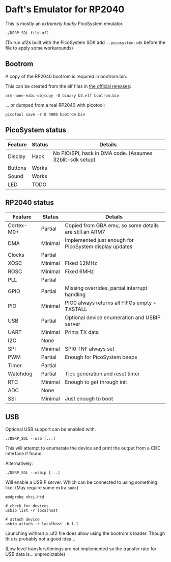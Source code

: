 # Daft's Emulator for RP2040
This is mostly an _extremely hacky_ PicoSystem emulator.

```
./DERP_SDL file.uf2
```

(To run uf2s built with the PicoSystem SDK add `--picosystem-sdk` before the file to apply some workarounds)

## Bootrom
A copy of the RP2040 bootrom is required in bootrom.bin.

This can be created from the elf files in [the official releases](https://github.com/raspberrypi/pico-bootrom/releases):
```
arm-none-eabi-objcopy -O binary b2.elf bootrom.bin
```
... or dumped from a real RP2040 with picotool:
```
picotool save -r 0 4000 bootrom.bin
```

## PicoSystem status
| Feature | Status | Details 
|---------|--------|---------
| Display | Hack   | No PIO/SPI, hack in DMA code. (Assumes 32blit-sdk setup)
| Buttons | Works  |
| Sound   | Works  |
| LED     | TODO   |       

## RP2040 status

| Feature | Status | Details 
|---------|--------|---------
| Cortex-M0+ | Partial   | Copied from GBA emu, so some details are still an ARM7
| DMA | Minimal | Implemented just enough for PicoSystem display updates
| Clocks | Partial |
| XOSC | Minimal | Fixed 12MHz
| ROSC | Minimal | Fixed 6MHz
| PLL | Partial |
| GPIO | Partial | Missing overrides, partial interrupt handling
| PIO | Minimal | PIO0 always returns all FIFOs empty + TXSTALL
| USB | Partial | Optional device enumeration and USBIP server
| UART | Minimal | Prints TX data
| I2C | None |
| SPI | Minimal | SPI0 TNF always set
| PWM | Partial | Enough for PicoSystem beeps
| Timer | Partial |
| Watchdog | Partial | Tick generation and reset timer
| RTC | Minimal | Enough to get through init
| ADC | None |
| SSI | Minimal | Just enough to boot

## USB

Optional USB support can be enabled with:

```
./DERP_SDL --usb [...]
```

This will attempt to enumerate the device and print the output from a CDC interface if found.

Alternatively:
```
./DERP_SDL --usbip [...]
```

Will enable a USBIP server. Which can be connected to using something like:
(May require some extra `sudo`)

```shell
modprobe vhci-hcd

# check for devices
usbip list -r localhost

# attach device
usbip attach -r localhost -b 1-1
```

Launching without a .uf2 file does allow using the bootrom's loader. Though this is probably not a good idea...

(Low level transfers/timings are not implemented so the transfer rate for USB data is... unpredictable)
